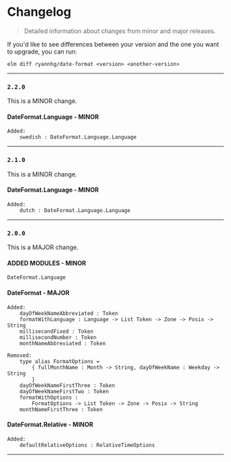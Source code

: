 # Changelog
> Detailed information about changes from minor and major releases.

If you'd like to see differences between your version and the one you want to upgrade, you can run:

`elm diff ryannhg/date-format <version> <another-version>`


---

### `2.2.0`

This is a MINOR change.

#### DateFormat.Language - MINOR

    Added:
        swedish : DateFormat.Language.Language

---

### `2.1.0`

This is a MINOR change.

#### DateFormat.Language - MINOR

    Added:
        dutch : DateFormat.Language.Language

---

### `2.0.0`
This is a MAJOR change.

#### ADDED MODULES - MINOR

    DateFormat.Language


#### DateFormat - MAJOR

    Added:
        dayOfWeekNameAbbreviated : Token
        formatWithLanguage : Language -> List Token -> Zone -> Posix -> String
        millisecondFixed : Token
        millisecondNumber : Token
        monthNameAbbreviated : Token

    Removed:
        type alias FormatOptions =
            { fullMonthName : Month -> String, dayOfWeekName : Weekday -> String
            }
        dayOfWeekNameFirstThree : Token
        dayOfWeekNameFirstTwo : Token
        formatWithOptions :
            FormatOptions -> List Token -> Zone -> Posix -> String
        monthNameFirstThree : Token


#### DateFormat.Relative - MINOR

    Added:
        defaultRelativeOptions : RelativeTimeOptions

---
